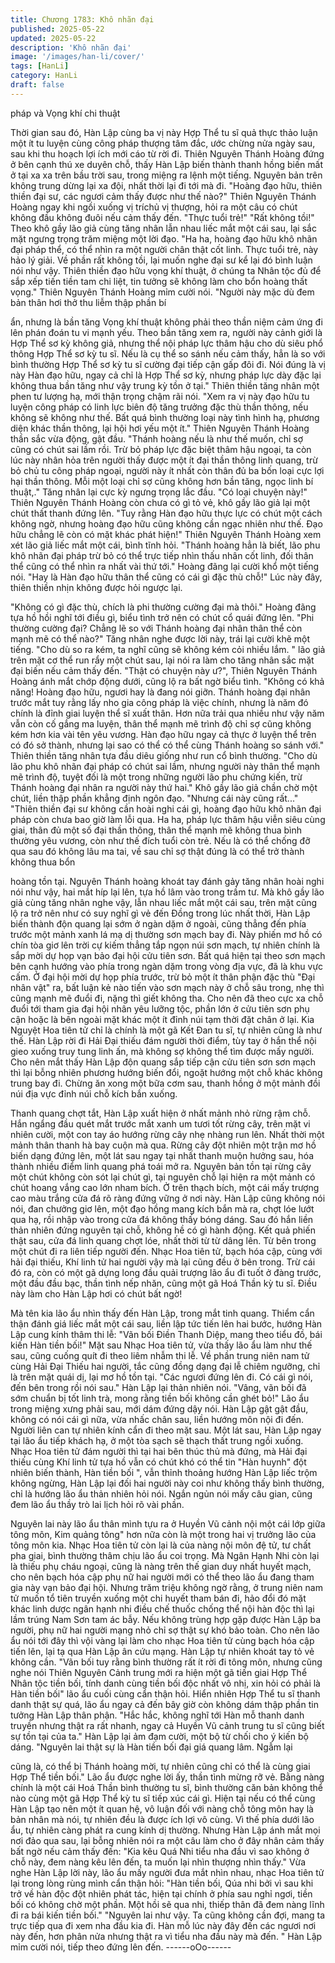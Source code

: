 ```yaml
---
title: Chương 1783: Khô nhãn đại
published: 2025-05-22
updated: 2025-05-22
description: 'Khô nhãn đại'
image: '/images/han-li/cover/'
tags: [HanLi]
category: HanLi
draft: false
---
```


pháp và Vọng khí chi thuật

Thời gian sau đó, Hàn Lập cùng ba vị này Hợp Thể tu sĩ quả thực
thảo luận một ít tu luyện cùng công pháp thượng tâm đắc, ước
chừng nửa ngày sau, sau khi thu hoạch lợi ích mới cáo từ rời đi.
Thiên Nguyên Thánh Hoàng đứng ở bên cạnh thú xe duyên chỗ,
thấy Hàn Lập biến thành thanh hồng biến mất ở tại xa xa trên bầu
trời sau, trong miệng ra lệnh một tiếng.
Nguyên bản trên không trung dừng lại xa đội, nhất thời lại đi tới
mà đi.
"Hoàng đạo hữu, thiên thiền đại sư, các ngươi cảm thấy được như
thế nào?" Thiên Nguyên Thánh Hoàng ngay khi ngồi xuống vị
tríchủ vị thượng, hỏi ra một câu có chút không đầu không đuôi
nếu cảm thấy đến.
"Thực tuổi trẻ!"
"Rất không tồi!"
Theo khô gầy lão giả cùng tăng nhân lẫn nhau liếc mắt một cái
sau, lại sắc mặt ngưng trọng trăm miệng một lời đạo.
"Ha ha, hoàng đạo hữu khô nhãn đại pháp thể, có thể nhìn ra một
người chân thật cốt linh. Thực tuổi trẻ, này hảo lý giải. Về phần rất
không tồi, lại muốn nghe đại sư kể lại đó bình luận nói như vậy.
Thiên thiền đạo hữu vọng khí thuật, ở chúng ta Nhân tộc đủ để
sắp xếp tiến tiền tam chi liệt, tin tưởng sẽ không làm cho bổn
hoàng thất vọng." Thiên Nguyên Thánh Hoàng mỉm cười nói.
"Người này mặc dù đem bản thân hơi thở thu liễm thập phần bí

ẩn, nhưng là bần tăng Vọng khí thuật không phải theo thần niệm
cảm ứng đi lên phán đoán tu vi mạnh yếu. Theo bần tăng xem ra,
người này cảnh giới là Hợp Thể sơ kỳ không giả, nhưng thể nội
pháp lực thâm hậu cho dù siêu phổ thông Hợp Thể sơ kỳ tu sĩ.
Nếu là cụ thể so sánh nếu cảm thấy, hẳn là so với bình thường
Hợp Thể sơ kỳ tu sĩ cường đại tiếp cận gấp đôi đi. Nói đúng là vị
này Hàn đạo hữu, ngay cả chỉ là Hợp Thể sơ kỳ, nhưng pháp lực
dày đặc lại không thua bần tăng như vậy trung kỳ tồn ở tại." Thiên
thiền tăng nhân một phen tư lượng hạ, mới thận trọng chậm rãi
nói.
"Xem ra vị này đạo hữu tu luyện công pháp có linh lực biên độ
tăng trưởng đặc thù thần thông, nếu không sẽ không như thế. Bất
quá bình thường loại này tình hình hạ, phương diện khác thần
thông, lại hội hơi yếu một ít." Thiên Nguyên Thánh Hoàng thần
sắc vừa động, gật đầu.
"Thánh hoàng nếu là như thế muốn, chỉ sợ cũng có chút sai lầm
rồi. Trừ bỏ pháp lực đặc biệt thâm hậu ngoại, ta còn lúc này nhân
hỏa trên người thấy được một ít đại thần thông linh quang, trừ bỏ
chủ tu công pháp ngoại, người này ít nhất còn thân đủ ba bốn loại
cực lợi hại thần thông. Mỗi một loại chỉ sợ cũng không hơn bần
tăng, ngọc linh bí thuật,." Tăng nhân lại cực kỳ ngưng trọng lắc
đầu.
"Có loại chuyện này!" Thiên Nguyên Thánh Hoàng còn chưa có gì
tỏ vẻ, khô gầy lão giả lại một chút thất thanh đứng lên.
"Tuy rằng Hàn đạo hữu thực lực có chút một cách không ngờ,
nhưng hoàng đạo hữu cũng không cần ngạc nhiên như thế. Đạo
hữu chẳng lẽ còn có mặt khác phát hiện!" Thiên Nguyên Thánh
Hoàng xem xét lão giả liếc mắt một cái, bình tĩnh hỏi.
"Thánh hoàng hẳn là biết, lão phu khô nhãn đại pháp trừ bỏ có
thể trực tiếp nhìn thấu nhân cốt linh, đối thân thể cũng có thể nhìn
ra nhất vài thứ tới." Hoàng đãng lại cười khổ một tiếng nói.
"Hay là Hàn đạo hữu thân thể cũng có cái gì đặc thù chỗ!" Lúc
này đây, thiên thiền nhịn không được hỏi ngược lại.

"Không có gì đặc thù, chích là phi thường cường đại mà thôi."
Hoàng đãng tựa hồ hồi nghĩ tới điều gì, biểu tình trở nên có chút
cổ quái đứng lên.
"Phi thường cường đại? Chẳng lẽ so với Thánh hoàng đại nhân
thân thể còn mạnh mẽ có thể nào?" Tăng nhân nghe được lời
này, trái lại cười khẽ một tiếng.
"Cho dù so ra kém, ta nghĩ cũng sẽ không kém cỏi nhiều lắm.
" lão giả trên mặt cơ thể run rẩy một chút sau, lại nói ra làm cho
tăng nhân sắc mặt đại biến nếu cảm thấy đến.
"Thật có chuyện này ư?", Thiên Nguyên Thánh Hoàng ánh mắt
chớp động dưới, cũng lộ ra bất ngờ biểu tình.
"Không có khả năng! Hoàng đạo hữu, ngươi hay là đang nói giỡn.
Thánh hoàng đại nhân trước mắt tuy rằng lấy nho gia công pháp
là việc chính, nhưng là năm đó chính là đỉnh giai luyện thể sĩ xuất
thân. Hơn nữa trải qua nhiều như vậy năm vẫn còn cố gắng ma
luyện, thân thể mạnh mẽ trình độ chỉ sợ cũng không kém hơn kia
vài tên yêu vương. Hàn đạo hữu ngay cả thực ở luyện thể trên có
đó sở thành, nhưng lại sao có thể có thể cùng Thánh hoàng so
sánh với." Thiên thiền tăng nhân tựa đầu diêu giống như run cổ
bình thường.
"Cho dù lão phu khô nhãn đại pháp có chút sai lầm, nhưng người
này thân thể mạnh mẽ trình độ, tuyệt đối là một trong những
người lão phu chứng kiến, trừ Thánh hoàng đại nhân ra người này
thứ hai." Khô gầy lão giả chần chờ một chút, liền thập phần khẳng
định ngôn đạo.
"Nhưng cái này cũng rất..."
"Thiên thiền đại sư không cần hoài nghi cái gì, hoàng đạo hữu
khô nhãn đại pháp còn chưa bao giờ làm lỗi qua. Ha ha, pháp lực
thâm hậu viễn siêu cùng giai, thân đủ một số đại thần thông, thân
thể mạnh mẽ không thua bình thường yêu vương, còn như thế
đích tuổi còn trẻ. Nếu là có thể chống đỡ qua sau đó không lâu
ma tai, về sau chỉ sợ thật đúng là có thể trở thành không thua bổn

hoàng tồn tại. Nguyên Thánh hoàng khoát tay đánh gảy tăng
nhân hoài nghi nói như vậy, hai mắt híp lại lên, tựa hồ lâm vào
trong trầm tư.
Mà khô gầy lão giả cùng tăng nhân nghe vậy, lẫn nhau liếc mắt
một cái sau, trên mặt cũng lộ ra trở nên như có suy nghĩ gì vẻ đến
Đồng trong lúc nhất thời, Hàn Lập biến thành độn quang lại sớm ở
ngàn dặm ở ngoài, cũng thẳng đến phía trước một mảnh xanh lá
mạ dị thường sơn mạch bay đi.
Này phiến mơ hồ có chín tòa giơ lên trời cự kiếm thẳng tắp ngọn
núi sơn mạch, tự nhiên chính là sắp mời dự họp vạn bảo đại hội
cửu tiên sơn.
Bất quá hiện tại theo sơn mạch bên cạnh hướng vào phía trong
ngàn dặm trong vòng địa vực, đã là khu vực cấm.
Ở đại hội mời dự họp phía trước, trừ bỏ một ít thân phận đặc thù
"Đại nhân vật" ra, bất luận kẻ nào tiến vào sơn mạch này ở chỗ
sâu trong, nhẹ thì cũng mạnh mẽ đuổi đi, nặng thì giết không tha.
Cho nên đã theo cực xa chỗ đuổi tới tham gia đại hội nhân yêu
lưỡng tộc, phần lớn ở cửu tiên sơn phụ cận hoặc là bên ngoài mặt
khác một ít đỉnh núi tạm thời đặt chân ở lại.
Kia Nguyệt Hoa tiên tử chỉ là chính là một gã Kết Đan tu sĩ, tự
nhiên cũng là như thế.
Hàn Lập rời đi Hải Đại thiếu đám người thời điểm, tùy tay ở hắn
thể nội gieo xuống truy tung linh ấn, mà không sợ không thể tìm
được mấy người.
Cho nên mắt thấy Hàn Lập độn quang sắp tiếp cận cửu tiên sơn
sơn mạch thì lại bỗng nhiên phương hướng biến đổi, ngoặt hướng
một chỗ khác không trung bay đi.
Chừng ăn xong một bữa cơm sau, thanh hồng ở một mảnh đồi núi
địa vực đỉnh núi chỗ kích bắn xuống.

Thanh quang chợt tắt, Hàn Lập xuất hiện ở nhất mảnh nhỏ rừng
rậm chỗ.
Hắn ngẩng đầu quét mắt trước mắt xanh um tươi tốt rừng cây,
trên mặt vi nhiên cười, một con tay áo hướng rừng cây nhẹ nhàng
run lên.
Nhất thời một mảnh thân thanh hà bay cuộn mà qua.
Rừng cây đột nhiên một trận mơ hồ biến dạng đứng lên, một lát
sau ngay tại nhất thanh muộn hưởng sau, hóa thành nhiều điểm
linh quang phá toái mở ra.
Nguyên bản tồn tại rừng cây một chút không còn sót lại chút gì, tại
nguyên chỗ lại hiện ra một mảnh có chút hoang vắng cao lớn
nham bích.
Ở trên thạch bích, một cái mấy trượng cao màu trắng cửa đá rõ
ràng đứng vững ở nơi này.
Hàn Lập cũng không nói nói, đan chưởng giơ lên, một đạo hồng
mang kích bắn mà ra, chợt lóe lướt qua hạ, rồi nhập vào trong
cửa đá không thấy bóng dáng.
Sau đó hắn liền thản nhiên đứng nguyên tại chỗ, không hề có gì
hành động.
Kết quả phiến thật sau, cửa đá linh quang chợt lóe, nhất thời từ từ
dâng lên.
Từ bên trong một chút đi ra liên tiếp người đến.
Nhạc Hoa tiên tử, bạch hóa cập, cùng với hải đại thiếu, Khí linh tử
hai người vậy mà lại cũng đều ở bên trong. Trừ cái đó ra, còn có
một gã dựng long đầu quải trượng lão ẩu đi tuốt ở đàng trước,
một đầu đầu bạc, thần tình nếp nhăn, cũng một gã Hoá Thần kỳ
tu sĩ.
Điều này làm cho Hàn Lập hơi có chút bất ngờ!

Mà tên kia lão ẩu nhìn thấy đến Hàn Lập, trong mắt tinh quang.
Thiểm cẩn thận đánh giá liếc mắt một cái sau, liền lập tức tiến lên
hai bước, hướng Hàn Lập cung kính thâm thi lễ:
"Vãn bối Điền Thanh Diệp, mang theo tiểu đồ, bái kiến Hàn tiền
bối!"
Mặt sau Nhạc Hoa tiên tử, vừa thấy lão ẩu làm như thế sau, cũng
cuống quít đi theo liêm nhẫm thi lễ.
Về phần trung niên nam tử cùng Hải Đại Thiếu hai người, tắc
cũng đồng dạng đại lễ chiêm ngưỡng, chỉ là trên mặt quái dị, lại
mơ hồ tồn tại.
"Các ngươi đứng lên đi. Có cái gì nói, đến bên trong rồi nói sau."
Hàn Lập lại thản nhiên nói.
"Vâng, vãn bối đã sớm chuẩn bị tốt linh trà, mong rằng tiền bối
không cần ghét bỏ!" Lão ẩu trong miệng xưng phải sau, mới dám
đứng dậy nói.
Hàn Lập gật gật đầu, không có nói cái gì nữa, vừa nhấc chân sau,
liền hướng môn nội đi đến.
Người liên can tự nhiên kính cẩn đi theo mặt sau.
Một lát sau, Hàn Lập ngay tại lão ẩu tiếp khách hạ, ở một tòa
sạch sẽ thạch thất trung ngồi xuống.
Nhạc Hoa tiên tử đám người thì tại hai bên thúc thủ mà đứng, mà
Hải đại thiếu cùng Khí linh tử tựa hồ vẫn có chút khó có thể tin
"Hàn huynh" đột nhiên biến thành, Hàn tiền bối ", vẫn thỉnh thoảng
hướng Hàn Lập liếc trộm không ngừng,
Hàn Lập lại đối hai người này coi như không thấy bình thường,
chỉ là hướng lão ẩu thản nhiên hỏi nói.
Ngắn ngủn nói mấy câu gian, cũng đem lão ẩu thầy trò lai lịch hỏi
rõ vài phần.

Nguyên lai này lão ẩu thân mình tựu ra ở Huyền Vũ cảnh nội một
cái lớp giữa tông môn, Kim quảng tông" hơn nữa còn là một trong
hai vị trưởng lão của tông môn kia.
Nhạc Hoa tiên tử còn lại là của nàng nội môn đệ tử, tư chất pha
giai, bình thường thâm chịu lão ẩu coi trọng.
Mà Ngân Hạnh Nhi còn lại là thiếu phụ cháu ngoại, cũng là nàng
trên thế gian duy nhất huyết mạch, cho nên bạch hóa cập phụ nữ
hai người mới có thể theo lão ẩu đang tham gia này vạn bảo đại
hội.
Nhưng trăm triệu không ngờ rằng, ở trung niên nam tử muốn tổ
tiên truyền xuống một chi huyết tham bán đi, hảo đổi đó mặt khác
linh dược ngân hạnh nhi điều chế thuốc chống thể nội hàn độc thì
lại lầm trúng Nam Sơn tam ác bẫy.
Nếu không trùng hợp gặp được Hàn Lập ba người, phụ nữ hai
người mạng nhỏ chỉ sợ thật sự khó bảo toàn.
Cho nên lão ẩu nói tới đây thì vội vàng lại làm cho nhạc Hoa tiên
tử cùng bạch hóa cập tiến lên, lại tạ qua Hàn Lập ân cứu mạng.
Hàn Lập tự nhiên khoát tay tỏ vẻ không cần.
"Vãn bối tuy rằng bình thường rất ít rời đi tông môn, nhưng cũng
nghe nói Thiên Nguyên Cảnh trung mới ra hiện một gã tiến giai
Hợp Thể Nhân tộc tiền bối, tính danh cùng tiền bối độc nhất vô
nhị, xin hỏi có phải là Hàn tiền bối" lão ẩu cuối cùng cẩn thận hỏi.
Hiển nhiên Hợp Thể tu sĩ thanh danh thật sự quá, lão ẩu ngay cả
đến bây giờ còn không dám thập phần tin tưởng Hàn Lập thân
phận.
"Hắc hắc, không nghĩ tới Hàn mỗ thanh danh truyền nhưng thật ra
rất nhanh, ngay cả Huyền Vũ cảnh trung tu sĩ cũng biết sự tồn tại
của ta." Hàn Lập lại ảm đạm cười, một bộ từ chối cho ý kiến bộ
dáng.
"Nguyên lai thật sự là Hàn tiền bối đại giá quang lâm. Ngẫm lại

cũng là, có thể bị Thánh hoàng mời, tự nhiên cũng chỉ có thể là
cùng giai Hợp Thể tiền bối." Lão ẩu được nghe lời ấy, thần tình
mừng rỡ vẻ.
Bằng nàng chính là một cái Hoá Thần bình thường tu sĩ, bình
thường căn bản không thể nào cùng một gã Hợp Thể kỳ tu sĩ tiếp
xúc cái gì. Hiện tại nếu có thể cùng Hàn Lập tạo nên một ít quan
hệ, vô luận đối với nàng chỗ tông môn hay là bản nhân mà nói, tự
nhiên đều là được ích lợi vô cùng.
Vì thế phía dưới lão ẩu, tự nhiên càng phát ra cung kính dị
thường.
Nhưng Hàn Lập ánh mắt mọi nơi đảo qua sau, lại bỗng nhiên nói
ra một câu làm cho ở đây nhân cảm thấy bất ngờ nếu cảm thấy
đến:
"Kia kêu Quá Nhi tiểu nha đầu vì sao không ở chỗ này, đem nàng
kêu lên đến, ta muốn lại nhìn thượng nhìn thấy."
Vừa nghe Hàn Lập lời này, lão ẩu mấy người đưa mắt nhìn nhau,
nhạc Hoa tiên tử lại trong lòng rùng mình cẩn thận hỏi:
"Hàn tiền bối, Qúa nhi bởi vì sau khi trở về hàn độc đột nhiên phát
tác, hiện tại chính ở phía sau nghỉ ngơi, tiền bối có không chờ một
phần. Một hồi sẽ qua nhi, thiếp thân đã đem nàng lĩnh đi ra bái
kiến tiền bối."
"Nguyên lai như vậy. Ta cũng không cần đợi, mang ta trực tiếp
qua đi xem nha đầu kia đi. Hàn mỗ lúc này đây đến các ngươi nơi
này đến, hơn phân nửa nhưng thật ra vì tiểu nha đầu này mà đến.
" Hàn Lập mỉm cười nói, tiếp theo đứng lên đến.
------oOo------
